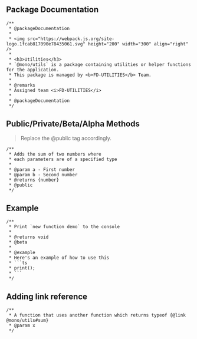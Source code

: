 ## Package Documentation

```
/**
 * @packageDocumentation
 *
 * <img src="https://webpack.js.org/site-logo.1fcab817090e78435061.svg" height="200" width="300" align="right" />
 *
 * <h3>Utilities</h3>
 * `@mono/utils` is a package containing utilities or helper functions for the application.
 * This package is managed by <b>FD-UTILITIES</b> Team.
 *
 * @remarks
 * Assigned team <i>FD-UTILITIES</i>
 *
 * @packageDocumentation
 */
```

## Public/Private/Beta/Alpha Methods

> Replace the @public tag accordingly.

```
/**
 * Adds the sum of two numbers where
 * each parameters are of a specified type
 *
 * @param a - First number
 * @param b - Second number
 * @returns {number}
 * @public
 */
```

## Example

````
/**
 * Print `new function demo` to the console
 *
 * @returns void
 * @beta
 *
 * @example
 * Here's an example of how to use this
 * ```ts
 * print();
 * ```
 */
````

## Adding link reference

```
/**
 * A function that uses another function which returns typeof {@link @mono/utils#sum}
 * @param x
 */
```
